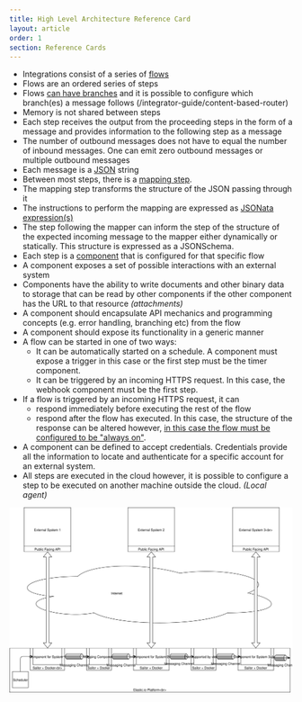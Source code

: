 ```yaml
---
title: High Level Architecture Reference Card
layout: article
order: 1
section: Reference Cards
---
```


* Integrations consist of a series of [flows](/getting-started/integration-flow)
* Flows are an ordered series of steps
* Flows [can have branches](/integrator-guide/recipient-list) and it is possible to configure which branch(es) a message follows (/integrator-guide/content-based-router)
* Memory is not shared between steps
* Each step receives the output from the proceeding steps in the form of a message and provides information to the following step as a message
* The number of outbound messages does not have to equal the number of inbound messages.  One can emit zero outbound messages or multiple outbound messages
* Each message is a [JSON](https://www.json.org/) string
* Between most steps, there is a [mapping step](/integrator-guide/mapping-data).
* The mapping step transforms the structure of the JSON passing through it
* The instructions to perform the mapping are expressed as [JSONata expression(s)](http://jsonata.org/)
* The step following the mapper can inform the step of the structure of the expected incoming message to the mapper either dynamically or statically.  This structure is expressed as a JSONSchema.
* Each step is a [component](/getting-started/integration-component) that is configured for that specific flow
* A component exposes a set of possible interactions with an external system
* Components have the ability to write documents and other binary data to storage that can be read by other components if the other component has the URL to that resource *(attachments)*
* A component should encapsulate API mechanics and programming concepts (e.g. error handling, branching etc) from the flow
* A component should expose its functionality in a generic manner
* A flow can be started in one of two ways:
  * It can be automatically started on a schedule.  A component must expose a trigger in this case or the first step must be the timer component.
  * It can be triggered by an incoming HTTPS request.  In this case, the webhook component must be the first step.
* If a flow is triggered by an incoming HTTPS request, it can
  * respond immediately before executing the rest of the flow
  * respond after the flow has executed.  In this case, the structure of the response can be altered however, [in this case the flow must be configured to be "always on"](/integrator-guide/realtime-flows).
* A component can be defined to accept credentials.  Credentials provide all the information to locate and authenticate for a specific account for an external system.
* All steps are executed in the cloud however, it is possible to configure a step to be executed on another machine outside the cloud. *(Local agent)*

![Integration Platform Basics Diagram](/assets/img/references/high-level-architecture-reference-card/integration-platform-basics.svg "Integration Platform Basics")
